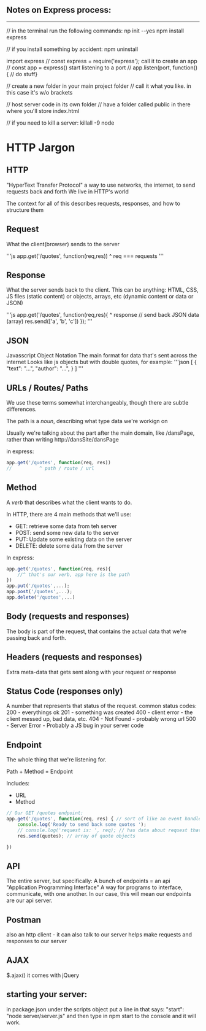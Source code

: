 ## Notes on Express process:
---
//  in the terminal run the following commands:
np init --yes
npm install express

// if you install something by accident:
npm uninstall <package-name>


import express // const express = require('express'); 
call it to create an app // const app = express()
start listening to a port // app.listen(port, function() { // do stuff}


// create a new folder in your main project folder
    // call it what you like. in this case it's <server> w/o brackets

// host server code in its own folder
    // have a folder called public in there where you'll store index.html


// if you need to kill a server:
killall -9 node

# HTTP Jargon

## HTTP
"HyperText Transfer Protocol"
a way to use networks, the internet, to send requests back and forth
We live in HTTP's world

The context for all of this describes  requests, responses, and how to structure them

## Request
What the client(browser) sends to the server

'''js
app.get('/quotes', function(req,res))
                             ^ req === requests
'''

## Response
What the server sends back to the client. This can be anything:
HTML, CSS, JS files (static content)
or 
objects, arrays, etc (dynamic content or data or JSON)

'''js
app.get('/quotes', function(req,res){
                                 ^ response
    // send back JSON data (array)
    res.send(['a', 'b', 'c'])
});
'''

## JSON
Javasscript Object Notation
The main format for data that's sent across the internet
Looks like js objects but with double quotes, for example:
'''json
[
    {
        "text": "...",
        "author": "...",
    }
]
'''

## URLs / Routes/ Paths
We use these terms somewhat interchangeably, though there are subtle differences.

The path is a _noun_, describing what type data we're workign on

Usually we're talking about the part after the main domain, like /dansPage,
rather than writing http://dansSite/dansPage

in express:
```js
app.get('/quotes', function(req, res))
//          ^ path / route / url
```

## Method
A _verb_ that describes what the client wants to do.

In HTTP, there are 4 main methods that we'll use:
- GET: retrieve some data from teh server
- POST: send some new data to the server
- PUT: Update some existing data on the server
- DELETE: delete some data from the server

In express:

```js
app.get('/quotes', function(req, res){
    //^ that's our verb, app here is the path
})
app.put('/quotes',...);
app.post('/quotes',...);
app.delete('/quotes',...)
```

## Body (requests and responses)

The body is part of the request, that contains the actual data that we're passing back and forth.

## Headers (requests and responses)

Extra meta-data that gets sent along with your request or response

## Status Code (responses only)
A number that represents that status of the request.
common status codes:
200 - everythings ok
201 - something was created
400 - client error - the client messed up, bad data, etc.
404 - Not Found - probably wrong url
500 - Server Error - Probably a JS bug in your server code

## Endpoint

The whole thing that we're listening for.

Path + Method = Endpoint

Includes:
- URL
- Method

```js
// Our GET /quotes endpoint:
app.get('/quotes', function(req, res) { // sort of like an event handler for a specific thing
    console.log('Ready to send back some quotes ');
    // console.log('request is: ', req); // has data about request that was made
    res.send(quotes); // array of quote objects

})
```

## API
The entire server, but specifically:
A bunch of endpoints = an api
"Application Programming Interface"
A way for programs to interface, communicate, with one another.
In our case, this will mean our endpoints are our api server.



## Postman
also an http client - it can also talk to our server
helps make requests and responses to our server


## AJAX
$.ajax()
it comes with jQuery


## starting your server:
in package.json under the scripts object put a line in that says:
"start": "node server/server.js"
and then type in npm start to the console and it will work.